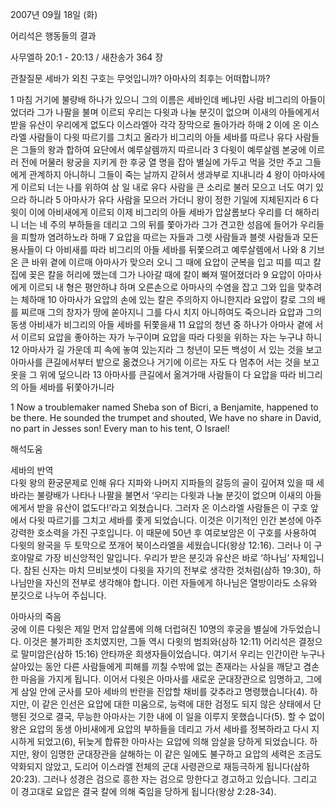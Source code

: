 2007년 09월 18일 (화)

어리석은 행동들의 결과



사무엘하 20:1 - 20:13 / 새찬송가 364 장


관찰질문
세바가 외친 구호는 무엇입니까? 
아마사의 최후는 어떠합니까?

1 마침 거기에 불량배 하나가 있으니 그의 이름은 세바인데 베냐민 사람 비그리의 아들이었더라 그가 나팔을 불며 이르되 우리는 다윗과 나눌 분깃이 없으며 이새의 아들에게서 받을 유산이 우리에게 없도다 이스라엘아 각각 장막으로 돌아가라 하매 2 이에 온 이스라엘 사람들이 다윗 따르기를 그치고 올라가 비그리의 아들 세바를 따르나 유다 사람들은 그들의 왕과 합하여 요단에서 예루살렘까지 따르니라 3 다윗이 예루살렘 본궁에 이르러 전에 머물러 왕궁을 지키게 한 후궁 열 명을 잡아 별실에 가두고 먹을 것만 주고 그들에게 관계하지 아니하니 그들이 죽는 날까지 갇혀서 생과부로 지내니라 4 왕이 아마사에게 이르되 너는 나를 위하여 삼 일 내로 유다 사람을 큰 소리로 불러 모으고 너도 여기 있으라 하니라 5 아마사가 유다 사람을 모으러 가더니 왕이 정한 기일에 지체된지라 6 다윗이 이에 아비새에게 이르되 이제 비그리의 아들 세바가 압살롬보다 우리를 더 해하리니 너는 네 주의 부하들을 데리고 그의 뒤를 쫓아가라 그가 견고한 성읍에 들어가 우리들을 피할까 염려하노라 하매 7 요압을 따르는 자들과 그렛 사람들과 블렛 사람들과 모든 용사들이 다 아비새를 따라 비그리의 아들 세바를 뒤쫓으려고 예루살렘에서 나와 8 기브온 큰 바위 곁에 이르매 아마사가 맞으러 오니 그 때에 요압이 군복을 입고 띠를 띠고 칼집에 꽂은 칼을 허리에 맸는데 그가 나아갈 때에 칼이 빠져 떨어졌더라 9 요압이 아마사에게 이르되 내 형은 평안하냐 하며 오른손으로 아마사의 수염을 잡고 그와 입을 맞추려는 체하매 10 아마사가 요압의 손에 있는 칼은 주의하지 아니한지라 요압이 칼로 그의 배를 찌르매 그의 창자가 땅에 쏟아지니 그를 다시 치지 아니하여도 죽으니라 요압과 그의 동생 아비새가 비그리의 아들 세바를 뒤쫓을새 11 요압의 청년 중 하나가 아마사 곁에 서서 이르되 요압을 좋아하는 자가 누구이며 요압을 따라 다윗을 위하는 자는 누구냐 하니 12 아마사가 길 가운데 피 속에 놓여 있는지라 그 청년이 모든 백성이 서 있는 것을 보고 아마사를 큰길에서부터 밭으로 옮겼으나 거기에 이르는 자도 다 멈추어 서는 것을 보고 옷을 그 위에 덮으니라 13 아마사를 큰길에서 옮겨가매 사람들이 다 요압을 따라 비그리의 아들 세바를 뒤쫓아가니라  

1 Now a troublemaker named Sheba son of Bicri, a Benjamite, happened to be there. He sounded the trumpet and shouted, We have no share in David, no part in Jesses son! Every man to his tent, O Israel!

해석도움





세바의 반역  
다윗 왕의 환궁문제로 인해 유다 지파와 나머지 지파들의 갈등의 골이 깊어져 있을 때 세바라는 불량배가 나타나 나팔을 불면서 ‘우리는 다윗과 나눌 분깃이 없으며 이새의 아들에게서 받을 유산이 없도다!’라고 외쳤습니다. 그러자 온 이스라엘 사람들은 이 구호 앞에서 다윗 따르기를 그치고 세바를 좇게 되었습니다. 이것은 이기적인 인간 본성에 아주 강력한 호소력을 가진 구호입니다. 이 때문에 50년 후 여로보암은 이 구호를 사용하여 다윗의 왕국을 두 토막으로 쪼개어 북이스라엘을 세웠습니다(왕상 12:16). 그러나 이 구호야말로 가장 비신앙적인 말입니다. 우리가 받은 분깃과 유산은 바로 ‘하나님’ 자체입니다. 참된 신자는 마치 므비보셋이 다윗을 자기의 전부로 생각한 것처럼(삼하 19:30), 하나님만을 자신의 전부로 생각해야 합니다. 이런 자들에게 하나님은 열방이라도 소유와 분깃으로 나누어 주십니다.      

아마사의 죽음  
궁에 이른 다윗은 제일 먼저 압살롬에 의해 더럽혀진 10명의 후궁을 별실에 가두었습니다. 이것은 불가피한 조치였지만, 그들 역시 다윗의 범죄와(삼하 12:11) 어리석은 결정으로 말미암은(삼하 15:16) 안타까운 희생자들이었습니다. 여기서 우리는 인간이란 누구나 살아있는 동안 다른 사람들에게 피해를 끼칠 수밖에 없는 존재라는 사실을 깨닫고 겸손한 마음을 가지게 됩니다. 이어서 다윗은 아마사를 새로운 군대장관으로 임명하고, 그에게 삼일 안에 군사를 모아 세바의 반란을 진압할 채비를 갖추라고 명령했습니다(4). 하지만, 이 같은 인선은 요압에 대한 미움으로, 능력에 대한 검정도 되지 않은 상태에서 단행된 것으로 결국, 무능한 아마사는 기한 내에 이 일을 이루지 못했습니다(5). 할 수 없이 왕은 요압의 동생 아비새에게 요압의 부하들을 데리고 가서 세바를 정복하라고 다시 지시하게 되었고(6), 뒤늦게 합류한 아마사는 요압에 의해 암살을 당하게 되었습니다. 하지만, 왕이 임명한 군대장관을 살해하는 이 같은 일에도 불구하고 요압의 세력은 조금도 약화되지 않았고, 도리어 이스라엘 전체의 군대 사령관으로 재등극하게 됩니다(삼하 20:23). 그러나 성경은 검으로 흥한 자는 검으로 망한다고 경고하고 있습니다. 그리고 이 경고대로 요압은 결국 칼에 의해 죽임을 당하게 됩니다(왕상 2:28-34).